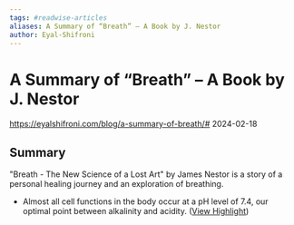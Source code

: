 ```yaml
---
tags: #readwise-articles
aliases: A Summary of “Breath” – A Book by J. Nestor
author: Eyal-Shifroni
---
```

# A Summary of “Breath” – A Book by J. Nestor

https://eyalshifroni.com/blog/a-summary-of-breath/#
2024-02-18
## Summary
"Breath - The New Science of a Lost Art" by James Nestor is a story of a personal healing journey and an exploration of breathing.

- Almost all cell functions in the body occur at a pH level of 7.4, our optimal point between alkalinity and acidity. ([View Highlight](https://read.readwise.io/read/01hzx9r9cvtce5sarrrfnp5qmx))
